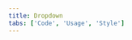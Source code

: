 ```yaml
---
title: Dropdown
tabs: ['Code', 'Usage', 'Style']
---
```




<component 
    name="Dropdown"
    component="dropdown" 
    variation="dropdown"
    experimental="true"
    hasReactVersion="true"
    >
</component>
<component 
    name="Dropdown (Up)"
    component="dropdown" 
    variation="dropdown--up"
    codepen="eeGYvQ"
    experimental="true"
    hasReactVersion="true"
    >
</component>
<component-react
    name="Multi select"
    component="MultiSelect"
    variation="MultiSelect"
    experimental="true"
    >
</component-react>
<component-react 
    name="Filterable multi select"
    component="MultiSelect"
    variation="MultiSelect.Filterable"
    experimental="true"
    >
</component-react>
<component-react 
    name="Inline multi select"
    component="MultiSelect"
    variation="MultiSelect.Inline"
    experimental="true"
    >
</component-react>

<component-docs component="dropdown" experimental="true"></component-docs>
